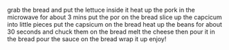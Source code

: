 grab the bread and put the lettuce inside it
heat up the pork in the microwave for about 3 mins
put the por on the bread
slice up the capcicum into little pieces
put the capsicum on the bread
heat up the beans for about 30 seconds and chuck them on the bread
melt the cheese then pour it in the bread
pour the sauce on the bread
wrap it up
enjoy!